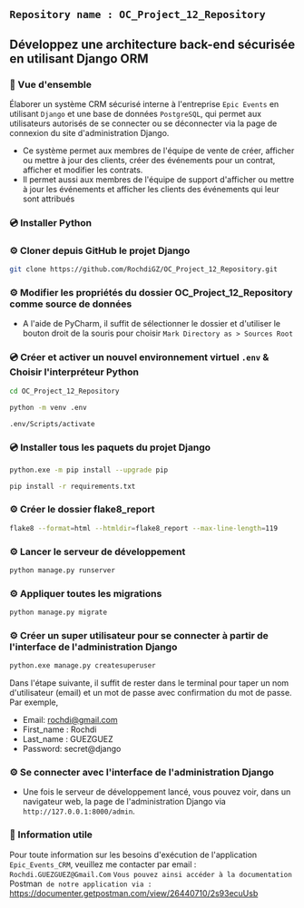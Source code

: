 ## `Repository name : OC_Project_12_Repository`
## Développez une architecture back-end sécurisée en utilisant Django ORM
### 📖 Vue d'ensemble
Élaborer un système CRM sécurisé interne à l'entreprise `Epic Events` en utilisant `Django` et une base de données `PostgreSQL`, qui
permet aux utilisateurs autorisés de se connecter ou se déconnecter via la page de connexion du site d'administration Django.    
- Ce système permet aux membres de l'équipe de vente de créer, afficher ou mettre à jour des clients, créer des événements pour un contrat, 
afficher et modifier les contrats.
- Il permet aussi aux membres de l'équipe de support d'afficher ou mettre à jour les événements 
et afficher les clients des événements qui leur sont attribués
### 💿 Installer Python
### ⚙️ Cloner depuis GitHub le projet Django
```bash
git clone https://github.com/RochdiGZ/OC_Project_12_Repository.git
```
### ⚙️ Modifier les propriétés du dossier OC_Project_12_Repository comme source de données
-  A l'aide de PyCharm, il suffit de sélectionner le dossier et d'utiliser le bouton droit de la souris pour choisir 
`Mark Directory as > Sources Root`
### 💿 Créer et activer un nouvel environnement virtuel `.env` & Choisir l'interpréteur Python
```bash
cd OC_Project_12_Repository
```
```bash
python -m venv .env
```
```bash
.env/Scripts/activate
```
### 💿 Installer tous les paquets du projet Django
```bash
python.exe -m pip install --upgrade pip
``` 
```bash
pip install -r requirements.txt
```
### ⚙️ Créer le dossier flake8_report
```bash
flake8 --format=html --htmldir=flake8_report --max-line-length=119
```
### ⚙️ Lancer le serveur de développement
```bash
python manage.py runserver
``` 
### ⚙️ Appliquer toutes les migrations
```bash
python manage.py migrate
``` 
### ⚙️ Créer un super utilisateur pour se connecter à partir de l'interface de l'administration Django
```bash
python.exe manage.py createsuperuser
``` 
Dans l'étape suivante, il suffit de rester dans le terminal pour taper un nom d'utilisateur (email) et un mot de passe 
avec confirmation du mot de passe. Par exemple, 
- Email: rochdi@gmail.com
- First_name : Rochdi
- Last_name : GUEZGUEZ
- Password: secret@django
### ⚙️ Se connecter avec l'interface de l'administration Django
- Une fois le serveur de développement lancé, vous pouvez voir, dans un navigateur web, la page de l'administration 
Django via `http://127.0.0.1:8000/admin`. 
### 📖 Information utile
Pour toute information sur les besoins d'exécution de l'application `Epic_Events_CRM`, veuillez me contacter par email :
`Rochdi.GUEZGUEZ@Gmail.Com`
`Vous pouvez ainsi accéder à la documentation `Postman` de notre application via :`
https://documenter.getpostman.com/view/26440710/2s93ecuUsb
